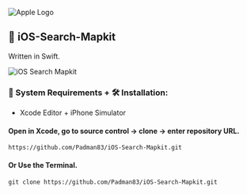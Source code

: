 ![Apple Logo](https://user-images.githubusercontent.com/45048950/73131198-bca1e580-4041-11ea-8f8d-ebfd844f0e64.png) 

## 📱 iOS-Search-Mapkit

Written in Swift.

![iOS Search Mapkit](https://user-images.githubusercontent.com/45048950/75435546-24738500-598e-11ea-87c7-9fb884c6aec6.gif)

### 🧰 System Requirements + 🛠️ Installation:

* Xcode Editor + iPhone Simulator

#### Open in Xcode, go to source control -> clone -> enter repository URL.

```
https://github.com/Padman83/iOS-Search-Mapkit.git
```
#### Or Use the Terminal.

```
git clone https://github.com/Padman83/iOS-Search-Mapkit.git
```
